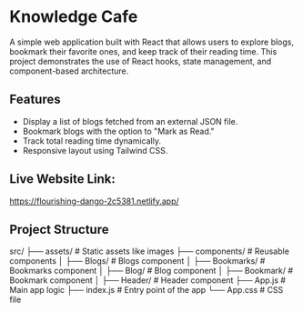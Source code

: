 # Knowledge Cafe

A simple web application built with React that allows users to explore blogs, bookmark their favorite ones, and keep track of their reading time. This project demonstrates the use of React hooks, state management, and component-based architecture.

## Features
- Display a list of blogs fetched from an external JSON file.
- Bookmark blogs with the option to "Mark as Read."
- Track total reading time dynamically.
- Responsive layout using Tailwind CSS.

## Live Website Link:
https://flourishing-dango-2c5381.netlify.app/

## Project Structure
src/
├── assets/                # Static assets like images
├── components/            # Reusable components
│   ├── Blogs/             # Blogs component
│   ├── Bookmarks/         # Bookmarks component
│   ├── Blog/              # Blog component
│   ├── Bookmark/          # Bookmark component
│   ├── Header/            # Header component
├── App.js                 # Main app logic
├── index.js               # Entry point of the app
└── App.css                # CSS file
